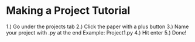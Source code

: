 # Making a Project Tutorial

1.) Go under the projects tab
2.) Click the paper with a plus button
3.) Name your project with .py at the end
    Example: Project1.py
4.) Hit enter
5.) Done!
